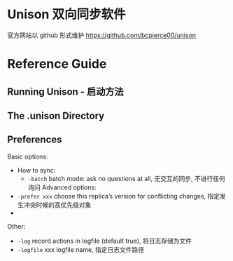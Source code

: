 
# Unison 双向同步软件

官方网站以 github 形式维护
https://github.com/bcpierce00/unison

# Reference Guide


## Running Unison - 启动方法




## The .unison Directory


## Preferences 


Basic options:
* How to sync:
  * `-batch` batch mode: ask no questions at all, 无交互的同步, 不进行任何询问 
Advanced options:
* `-prefer xxx` choose this replica’s version for conflicting changes, 指定发生冲突时候的高优先级对象
* 

Other:
* `-log` record actions in logfile (default true), 将日志存储为文件
* `-logfile` xxx logfile name, 指定日志文件路径
